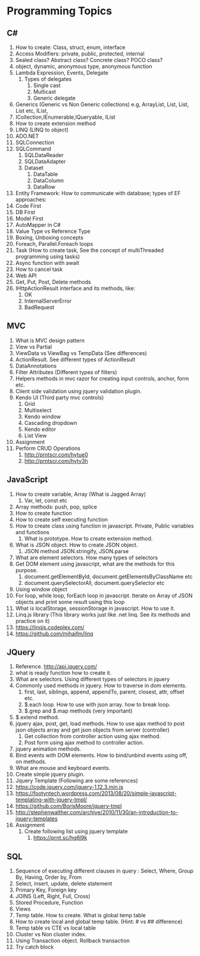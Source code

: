 ﻿# Programming Topics

## C#
        
1. How to create: Class, struct, enum, interface
2. Access Modifiers: private, public, protected, internal        
3. Sealed class? Abstract class? Concrete class? POCO class?
4. object, dynamic, anonymous type, anonymous function
5. Lambda Expression, Events, Delegate
   1. Types of delegates
      1. Single cast
      2. Multicast
      3. Generic delegate  
6. Generics (Generic vs Non Generic collections) e.g, ArrayList, List<T>, List<string>, List<Products> etc, IList, 
7. ICollection,IEnumerable,IQueryable, IList
8. How to create extension method
9. LINQ (LINQ to object)
10. ADO.NET
   1. SQLConnection
   2. SQLCommand
      1. SQLDataReader
      2. SQLDataAdapter
      3. Dataset
         1. DataTable
         2. DataColumn
         3. DataRow         
11. Entity Framework: How to communicate with database; types of EF approaches:
   1. Code First
   2. DB First
   3. Model First
12. AutoMapper in C#
13. Value Type vs Reference Type
14. Boxing, Unboxing concepts
15. Foreach, Parallel.Foreach loops
16. Task (How to create task, See the concept of multiThreaded programming using tasks)
   1. Async function with await 
   2. How to cancel task
17. Web API
   1. Get, Put, Post, Delete methods
   2. IHttpActionResult interface and its methods, like:
      1. OK
      2. InternalServerError
      3. BadRequest
        
## MVC

1. What is MVC design pattern
2. View vs Partial
3. ViewData vs ViewBag vs TempData (See differences)
4. ActionResult. See different types of ActionResult
5. DataAnnotations
6. Filter Attributes (Different types of filters)
7. Helpers methods in mvc razor for creating input controls, anchor, form etc.
8. Client side validation using jquery validation plugin.
9. Kendo UI (Third party mvc controls)
   1. Grid
   2. Multiselect
   3. Kendo window
   4. Cascading dropdown
   5. Kendo editor
   6. List View
10. Assignment
   1. Perform CRUD Operations 
      1. http://prntscr.com/hytue0
      2. http://prntscr.com/hytv3h
      
## JavaScript

1. How to create variable, Array (What is Jagged Array) 
   1. Var, let, const etc
2. Array methods: push, pop, splice
3. How to create function
4. How to create self executing function 
5. How to create class using function in javascript. Private, Public variables and functions 
   1. What is prototype. How to create extension method.
6. What is JSON object. How to create JSON object. 
   1. JSON method JSON.stringify, JSON.parse
7. What are element selectors. How many types of selectors
8. Get DOM element using javascript, what are the methods for this purpose. 
   1. document.getElementById, document.getElementsByClassName etc
   2. document.querySelectorAll, document.querySelector etc
9. Using window object
10. For loop, while loop, forEach loop in javascript. Iterate on Array of JSON objects and print some result using this loop
11. What is localStorage, sessionStorage in javascript. How to use it.
12. Linq.js library (This library works just like .net linq. See its methods and practice on it)
   1. https://linqjs.codeplex.com/
   2. https://github.com/mihaifm/linq

## JQuery   
     
1. Reference. http://api.jquery.com/
2. what is ready function how to create it.
3. What are selectors. Using different types of selectors in jquery
4. Commonly used methods in jquery. How to traverse in dom elements.
   1. first, last, siblings, append, appendTo, parent, closest, attr, offset etc.
   2. $.each loop. How to use with json array. how to break loop.
   3. $.grep and $.map methods (very important)
5. $.extend method.
6. jquery ajax, post, get, load methods. How to use ajax method to post json objects array and get json objects from server (controller)
   1. Get collection from controller action using ajax method.
   2. Post form using ajax method to controller action.
7. jquery animation methods.
8. Bind events with DOM elements. How to bind/unbind events using off, on methods.         
9. What are mouse and keyboard events.
10. Create simple jquery plugin. 
11. Jquery Template (Following are some references)
   1. https://code.jquery.com/jquery-1.12.3.min.js
   2. https://footyntech.wordpress.com/2013/08/20/simple-javascript-templating-with-jquery-tmpl/
   3. https://github.com/BorisMoore/jquery-tmpl
   4. http://stephenwalther.com/archive/2010/11/30/an-introduction-to-jquery-templates
   5. Assignment
      1. Create following list using jquery template
         1. https://prnt.sc/hg6l9k

## SQL 

1. Sequence of executing different clauses in query : Select, Where, Group By, Having, Order by, From
2. Select, insert, update, delete statement
3. Primary Key, Foreign key
4. JOINS (Left, Right, Full, Cross)
5. Stored Procedure, Function 
6. Views
7. Temp table. How to create. What is global temp table
8. How to create local and global temp table. (Hint: # vs ## difference)
9. Temp table vs CTE vs local table 
10. Cluster vs Non cluster index.
11. Using Transaction object. Rollback transaction
12. Try catch block
